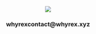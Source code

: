 <h1 align="center">
    <img src="https://readme-typing-svg.herokuapp.com/?font=Righteous&size=35&center=true&vCenter=true&width=500&height=70&duration=1000&lines=Hi+There!+👋;+I'm+Salim!;" />
</h1>
<h3 align="center">whyrexcontact@whyrex.xyz</h3>


<p align="left">
</p>
